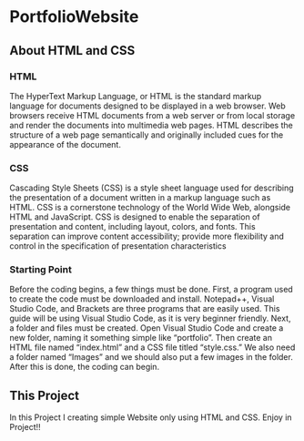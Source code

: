 # PortfolioWebsite

## About HTML and CSS

### HTML
The HyperText Markup Language, or HTML is the standard markup language 
for documents designed to be displayed in a web browser.
Web browsers receive HTML documents from a web server or from local storage and render the documents into multimedia web pages. 
HTML describes the structure of a web page semantically and originally included cues for the appearance of the document.

### CSS
Cascading Style Sheets (CSS) is a style sheet language used for describing the presentation of a document written in a markup language such as HTML.
CSS is a cornerstone technology of the World Wide Web, alongside HTML and JavaScript.
CSS is designed to enable the separation of presentation and content, including layout, colors, and fonts.
This separation can improve content accessibility; provide more flexibility and control in the specification of presentation characteristics


### Starting Point
Before the coding begins, a few things must be done. First, a program used to create the code must be downloaded and install. 
Notepad++, Visual Studio Code, and Brackets are three programs that are easily used. This guide will be using Visual Studio Code, as it is very beginner friendly. 
Next, a folder and files must be created. Open Visual Studio Code and create a new folder, naming it something simple like “portfolio”. 
Then create an HTML file named “index.html” and a CSS file titled “style.css.” 
We also need a folder named “Images” and we should also put a few images in the folder. After this is done, the coding can begin.


## This Project 
In this Project I creating simple Website only using HTML and CSS.
Enjoy in Project!! 

